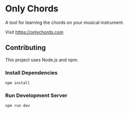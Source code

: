# Only Chords

A tool for learning the chords on your musical instrument.

Visit https://onlychords.com

## Contributing

This project uses Node.js and npm.

### Install Dependencies

`npm install`

### Run Development Server

`npm run dev`
